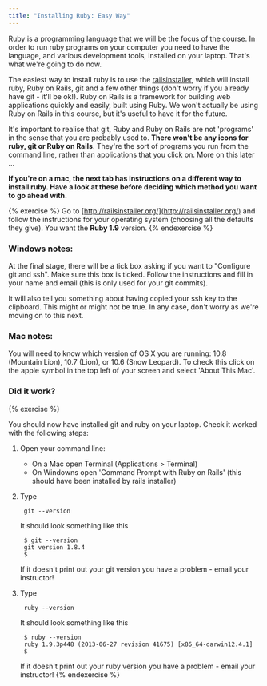 ```yaml
---
title: "Installing Ruby: Easy Way"
---
```


Ruby is a programming language that we will be the focus of the course. In order to run ruby programs on your computer you need to have the language, and various development tools, installed on your laptop. That's what we're going to do now.

The easiest way to install ruby is to use the [railsinstaller](http://railsinstaller.org/), which will install ruby, Ruby on Rails, git and a few other things (don't worry if you already have git - it'll be ok!). Ruby on Rails is a framework for building web applications quickly and easily, built using Ruby. We won't actually be using Ruby on Rails in this course, but it's useful to have it for the future. 

It's important to realise that git, Ruby and Ruby on Rails are not 'programs' in the sense that you are probably used to. **There won't be any icons for ruby, git or Ruby on Rails**. They're the sort of programs you run from the command line, rather than applications that you click on. More on this later ...

**If you're on a mac, the next tab has instructions on a different way to install ruby. Have a look at these before deciding which method you want to go ahead with.**

{% exercise %}
Go to [http://railsinstaller.org/](http://railsinstaller.org/) and follow the instructions for your operating system (choosing all the defaults they give). You want the **Ruby 1.9** version.
{% endexercise %}

### Windows notes:

At the final stage, there will be a tick box asking if you want to "Configure git and ssh". Make sure this box is ticked. Follow the instructions and fill in your name and email (this is only used for your git commits).

It will also tell you something about having copied your ssh key to the clipboard. This might or might not be true. In any case, don't worry as we're moving on to this next.

### Mac notes:

You will need to know which version of OS X you are running: 10.8 (Mountain Lion), 10.7 (Lion), or 10.6 (Snow Leopard). To check this click on the apple symbol in the top left of your screen and select 'About This Mac'.


### Did it work?

{% exercise %}

You should now have installed git and ruby on your laptop. Check it worked with the following steps:

1. Open your command line:
    * On a Mac open Terminal (Applications > Terminal)
    * On Windowns open 'Command Prompt with Ruby on Rails' (this should have been installed by rails installer)
2. Type

        git --version

    It should look something like this

        $ git --version
        git version 1.8.4
        $ 

    If it doesn't print out your git version you have a problem - email your instructor!

3. Type

        ruby --version

    It should look something like this

        $ ruby --version
        ruby 1.9.3p448 (2013-06-27 revision 41675) [x86_64-darwin12.4.1]
        $

    If it doesn't print out your ruby version you have a problem - email your instructor!
{% endexercise %}